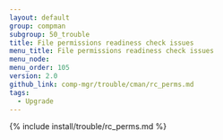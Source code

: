 ```yaml
---
layout: default
group: compman
subgroup: 50_trouble
title: File permissions readiness check issues
menu_title: File permissions readiness check issues
menu_node:
menu_order: 105
version: 2.0
github_link: comp-mgr/trouble/cman/rc_perms.md
tags:
  - Upgrade
---
```


{% include install/trouble/rc_perms.md %}
